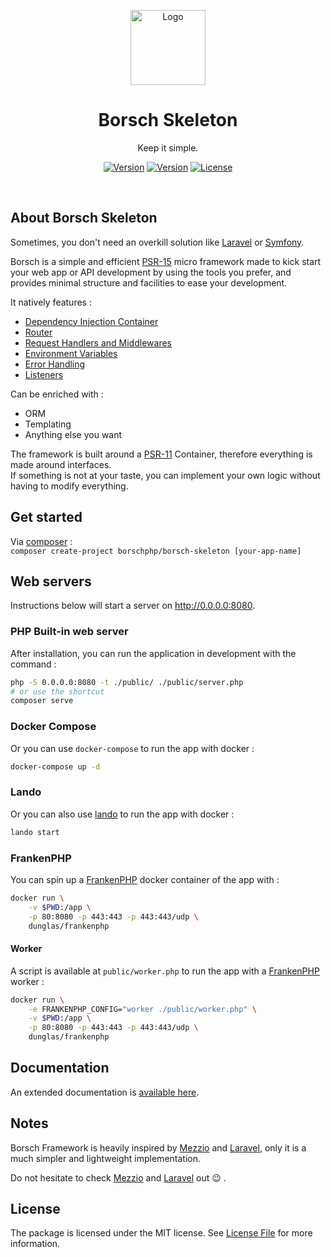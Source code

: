 <p align="center"><img src="https://www.dropbox.com/s/981geehhoahpv2u/logo.png?raw=1" alt="Logo" height="120" /></p>
<h1 align="center">Borsch Skeleton</h1>
<p align="center">Keep it simple.</p>
<p align="center">
<a href="https://github.com/borschphp/borsch-skeleton/actions/workflows/php.yml" rel="nofollow"><img src="https://github.com/borschphp/borsch-skeleton/actions/workflows/php.yml/badge.svg" alt="Version" style="max-width:100%;"></a>
<a href="//packagist.org/packages/borschphp/borsch-skeleton" rel="nofollow"><img src="https://poser.pugx.org/borschphp/borsch-skeleton/v" alt="Version" style="max-width:100%;"></a>
<a href="//packagist.org/packages/borschphp/borsch-skeleton" rel="nofollow"><img src="https://poser.pugx.org/borschphp/borsch-skeleton/license" alt="License" style="max-width:100%;"></a>
</p>
<br/>

## About Borsch Skeleton

Sometimes, you don't need an overkill solution like [Laravel](https://laravel.com/) or [Symfony](https://symfony.com/).

Borsch is a simple and efficient [PSR-15](https://www.php-fig.org/psr/psr-15/) micro framework made to kick start your
web app or API development by using the tools you prefer, and provides minimal structure and facilities to ease your
development.

It natively features :

* [Dependency Injection Container](https://github.com/borschphp/borsch-container)
* [Router](https://github.com/borschphp/borsch-router)
* [Request Handlers and Middlewares](https://github.com/borschphp/borsch-requesthandler)
* [Environment Variables](https://github.com/vlucas/phpdotenv)
* [Error Handling](https://github.com/borschphp/borsch-skeleton/blob/master/src/Middleware/ErrorHandlerMiddleware.php)
* [Listeners](https://github.com/borschphp/borsch-skeleton/blob/master/src/Listener/MonologListener.php)

Can be enriched with :

* ORM
* Templating
* Anything else you want 

The framework is built around a [PSR-11](https://www.php-fig.org/psr/psr-11/) Container, therefore everything is made around interfaces.  
If something is not at your taste, you can implement your own logic without having to modify everything.

## Get started

Via [composer](https://getcomposer.org/) :  
`composer create-project borschphp/borsch-skeleton [your-app-name]`

## Web servers

Instructions below will start a server on http://0.0.0.0:8080.

### PHP Built-in web server

After installation, you can run the application in development with the command :

```bash
php -S 0.0.0.0:8080 -t ./public/ ./public/server.php
# or use the shortcut
composer serve
```  

### Docker Compose

Or you can use `docker-compose` to run the app with docker :  

```bash
docker-compose up -d
```

### Lando

Or you can also use [lando](https://lando.dev/) to run the app with docker :  

```bash
lando start
```

### FrankenPHP

You can spin up a [FrankenPHP](https://frankenphp.dev/docs/worker/) docker container of the app with :

```bash
docker run \
    -v $PWD:/app \
    -p 80:8080 -p 443:443 -p 443:443/udp \
    dunglas/frankenphp
```

#### Worker

A script is available at `public/worker.php` to run the app with a [FrankenPHP](https://frankenphp.dev/docs/worker/) worker :

```bash
docker run \
    -e FRANKENPHP_CONFIG="worker ./public/worker.php" \
    -v $PWD:/app \
    -p 80:8080 -p 443:443 -p 443:443/udp \
    dunglas/frankenphp
```

## Documentation

An extended documentation is [available here](https://borschphp.github.io/borsch-skeleton-docs/#/).

## Notes

Borsch Framework is heavily inspired by [Mezzio](https://docs.mezzio.dev/mezzio/) and [Laravel](https://laravel.com/), 
only it is a much simpler and lightweight implementation.

Do not hesitate to check [Mezzio](https://docs.mezzio.dev/mezzio/) and [Laravel](https://laravel.com/) out :wink: .

## License

The package is licensed under the MIT license. See [License File](https://github.com/borschphp/borsch-skeleton/blob/master/LICENSE.md) for more information.